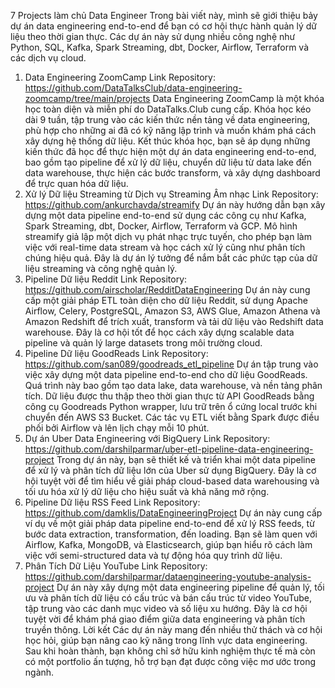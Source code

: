 7 Projects làm chủ Data Engineer
Trong bài viết này, mình sẽ giới thiệu bảy dự án data engineering end-to-end để bạn có cơ hội thực hành quản lý dữ liệu theo thời gian thực. Các dự án này sử dụng nhiều công nghệ như Python, SQL, Kafka, Spark Streaming, dbt, Docker, Airflow, Terraform và các dịch vụ cloud.
1. Data Engineering ZoomCamp
Link Repository: https://github.com/DataTalksClub/data-engineering-zoomcamp/tree/main/projects
Data Engineering ZoomCamp là một khóa học toàn diện và miễn phí do DataTalks.Club cung cấp. Khóa học kéo dài 9 tuần, tập trung vào các kiến thức nền tảng về data engineering, phù hợp cho những ai đã có kỹ năng lập trình và muốn khám phá cách xây dựng hệ thống dữ liệu.
Kết thúc khóa học, bạn sẽ áp dụng những kiến thức đã học để thực hiện một dự án data engineering end-to-end, bao gồm tạo pipeline để xử lý dữ liệu, chuyển dữ liệu từ data lake đến data warehouse, thực hiện các bước transform, và xây dựng dashboard để trực quan hóa dữ liệu.
2. Xử lý Dữ liệu Streaming từ Dịch vụ Streaming Âm nhạc
Link Repository: https://github.com/ankurchavda/streamify
Dự án này hướng dẫn bạn xây dựng một data pipeline end-to-end sử dụng các công cụ như Kafka, Spark Streaming, dbt, Docker, Airflow, Terraform và GCP. Mô hình streamify giả lập một dịch vụ phát nhạc trực tuyến, cho phép bạn làm việc với real-time data stream và học cách xử lý cũng như phân tích chúng hiệu quả. Đây là dự án lý tưởng để nắm bắt các phức tạp của dữ liệu streaming và công nghệ quản lý.
3. Pipeline Dữ liệu Reddit
Link Repository: https://github.com/airscholar/RedditDataEngineering
Dự án này cung cấp một giải pháp ETL toàn diện cho dữ liệu Reddit, sử dụng Apache Airflow, Celery, PostgreSQL, Amazon S3, AWS Glue, Amazon Athena và Amazon Redshift để trích xuất, transform và tải dữ liệu vào Redshift data warehouse. Đây là cơ hội tốt để học cách xây dựng scalable data pipeline và quản lý large datasets trong môi trường cloud.
4. Pipeline Dữ liệu GoodReads
Link Repository: https://github.com/san089/goodreads_etl_pipeline
Dự án tập trung vào việc xây dựng một data pipeline end-to-end cho dữ liệu GoodReads. Quá trình này bao gồm tạo data lake, data warehouse, và nền tảng phân tích. Dữ liệu được thu thập theo thời gian thực từ API GoodReads bằng công cụ Goodreads Python wrapper, lưu trữ trên ổ cứng local trước khi chuyển đến AWS S3 Bucket. Các tác vụ ETL viết bằng Spark được điều phối bởi Airflow và lên lịch chạy mỗi 10 phút.
5. Dự án Uber Data Engineering với BigQuery
Link Repository: https://github.com/darshilparmar/uber-etl-pipeline-data-engineering-project
Trong dự án này, bạn sẽ thiết kế và triển khai một data pipeline để xử lý và phân tích dữ liệu lớn của Uber sử dụng BigQuery. Đây là cơ hội tuyệt vời để tìm hiểu về giải pháp cloud-based data warehousing và tối ưu hóa xử lý dữ liệu cho hiệu suất và khả năng mở rộng.
6. Pipeline Dữ liệu RSS Feed
Link Repository: https://github.com/damklis/DataEngineeringProject
Dự án này cung cấp ví dụ về một giải pháp data pipeline end-to-end để xử lý RSS feeds, từ bước data extraction, transformation, đến loading. Bạn sẽ làm quen với Airflow, Kafka, MongoDB, và Elasticsearch, giúp bạn hiểu rõ cách làm việc với semi-structured data và tự động hóa quy trình dữ liệu.
7. Phân Tích Dữ Liệu YouTube
Link Repository: https://github.com/darshilparmar/dataengineering-youtube-analysis-project
Dự án này xây dựng một data engineering pipeline để quản lý, tối ưu và phân tích dữ liệu có cấu trúc và bán cấu trúc từ video YouTube, tập trung vào các danh mục video và số liệu xu hướng. Đây là cơ hội tuyệt vời để khám phá giao điểm giữa data engineering và phân tích truyền thông.
Lời kết
Các dự án này mang đến nhiều thử thách và cơ hội học hỏi, giúp bạn nâng cao kỹ năng trong lĩnh vực data engineering. Sau khi hoàn thành, bạn không chỉ sở hữu kinh nghiệm thực tế mà còn có một portfolio ấn tượng, hỗ trợ bạn đạt được công việc mơ ước trong ngành.